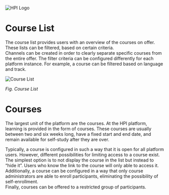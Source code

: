![HPI Logo](../../img/HPI_Logo.png)


# Course List

The course list provides users with an overview of the courses on offer. These lists can be filtered, based on certain criteria.  
Channels can be created in order to clearly separate specific courses from the entire offer. The filter criteria can be configured differently for each platform instance. For example, a course can be filtered based on language and track.

![Course List](../../img/features/structure/course_list.png)

*Fig. Course List*

# Courses

The largest unit of the platform are the courses. At the HPI platform, learning is provided in the form of courses. These courses are usually between two and six weeks long, have a fixed start and end date, and remain available for self-study after they are over.  

Typically, a course is configured in such a way that it is open for all platform users. However, different possibilities for limiting access to a course exist.  
The simplest option is to not display the course in the list but instead to “hide it”. Users who know the link to the course will only able to access it.  
Additionally, a course can be configured in a way that only course administrators are able to enroll participants, eliminating the possibility of self-enrollment.  
Finally, courses can be offered to a restricted group of participants.  
